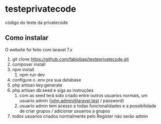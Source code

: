 # testeprivatecode
código do teste da privatecode

## Como instalar
O website foi feito com laravel 7.x

1. git clone https://github.com/fabiobap/testeprivatecode.git
1. composer install
1. npm install
   1. npm run dev
1. configure o .env pra sua database
1. php artisan key:generate
1. php artisan db:seed e siga as instruções
   1. com as seed terá sido criado entre outros usuarios normais, um usuario admin (john.admin@laravel.test / password)
   1. usuario admin tem acesso a todas funcionalidades e a possibilidade de criar grupos / adicionar usuarios a grupos 
1. todos usuarios criados normalmente pelo Register não serão admin
